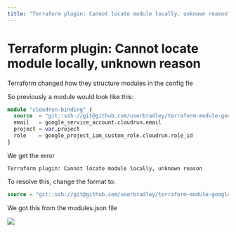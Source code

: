 ```yaml
---
title: "Terraform plugin: Cannot locate module locally, unknown reason"
---
```


# Terraform plugin: Cannot locate module locally, unknown reason

Terraform changed how they structure modules in the config fie

So previously a module would look like this:

```terraform
module "cloudrun-binding" {
  source  = "git::ssh://git@github.com/userbradley/terraform-module-google-iam-binding.git//serviceaccount?ref=2022.03.08"
  email   = google_service_account.cloudrun.email
  project = var.project
  role    = google_project_iam_custom_role.cloudrun.role_id
}
```
We get the error

```
Terraform plugin: Cannot locate module locally, unknown reason
```

To resolve this, change the format to:

```terraform
source = "git::ssh://git@github.com/userbradley/terraform-module-google-iam-binding.git?ref=2022.03.08//serviceaccount"
```

We got this from the modules.json file

![](../../../assets/x5BORuXlBtctN0Mi-image-1646765189176.png)
